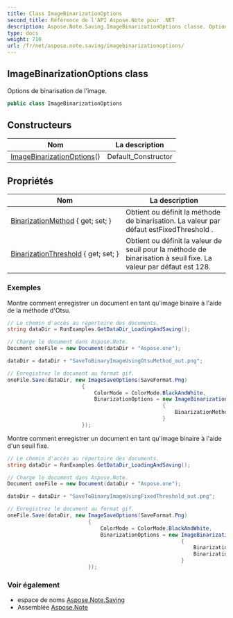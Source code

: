 ```yaml
---
title: Class ImageBinarizationOptions
second_title: Référence de l'API Aspose.Note pour .NET
description: Aspose.Note.Saving.ImageBinarizationOptions classe. Options de binarisation de limage.
type: docs
weight: 710
url: /fr/net/aspose.note.saving/imagebinarizationoptions/
---
```

## ImageBinarizationOptions class

Options de binarisation de l'image.

```csharp
public class ImageBinarizationOptions
```

## Constructeurs

| Nom | La description |
| --- | --- |
| [ImageBinarizationOptions](imagebinarizationoptions/)() | Default_Constructor |

## Propriétés

| Nom | La description |
| --- | --- |
| [BinarizationMethod](../../aspose.note.saving/imagebinarizationoptions/binarizationmethod/) { get; set; } | Obtient ou définit la méthode de binarisation. La valeur par défaut estFixedThreshold . |
| [BinarizationThreshold](../../aspose.note.saving/imagebinarizationoptions/binarizationthreshold/) { get; set; } | Obtient ou définit la valeur de seuil pour la méthode de binarisation à seuil fixe. La valeur par défaut est 128. |

### Exemples

Montre comment enregistrer un document en tant qu'image binaire à l'aide de la méthode d'Otsu.

```csharp
// Le chemin d'accès au répertoire des documents.
string dataDir = RunExamples.GetDataDir_LoadingAndSaving();

// Charge le document dans Aspose.Note.
Document oneFile = new Document(dataDir + "Aspose.one");

dataDir = dataDir + "SaveToBinaryImageUsingOtsuMethod_out.png";

// Enregistrez le document au format gif.
oneFile.Save(dataDir, new ImageSaveOptions(SaveFormat.Png)
                        {
                            ColorMode = ColorMode.BlackAndWhite,
                            BinarizationOptions = new ImageBinarizationOptions()
                                                  {
                                                      BinarizationMethod = BinarizationMethod.Otsu,
                                                  }
                        });
```

Montre comment enregistrer un document en tant qu'image binaire à l'aide d'un seuil fixe.

```csharp
// Le chemin d'accès au répertoire des documents.
string dataDir = RunExamples.GetDataDir_LoadingAndSaving();

// Charge le document dans Aspose.Note.
Document oneFile = new Document(dataDir + "Aspose.one");

dataDir = dataDir + "SaveToBinaryImageUsingFixedThreshold_out.png";

// Enregistrez le document au format gif.
oneFile.Save(dataDir, new ImageSaveOptions(SaveFormat.Png)
                          {
                              ColorMode = ColorMode.BlackAndWhite,
                              BinarizationOptions = new ImageBinarizationOptions()
                                                        {
                                                            BinarizationMethod = BinarizationMethod.FixedThreshold,
                                                            BinarizationThreshold = 123
                                                        }
                          });
```

### Voir également

* espace de noms [Aspose.Note.Saving](../../aspose.note.saving/)
* Assemblée [Aspose.Note](../../)


